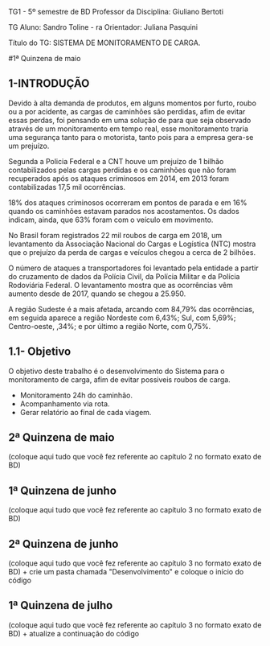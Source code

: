 TG1 - 5º semestre de BD
Professor da Disciplina: Giuliano Bertoti

TG
Aluno: Sandro Toline - ra Orientador: Juliana Pasquini

Título do TG: SISTEMA DE MONITORAMENTO DE CARGA.

#1ª Quinzena de maio

1-INTRODUÇÃO
----
Devido à alta demanda de produtos, em alguns momentos por furto, roubo ou a por
acidente, as cargas de caminhões são perdidas, afim de evitar essas perdas, foi pensando em
uma solução de para que seja observado através de um monitoramento em tempo real, esse
monitoramento traria uma segurança tanto para o motorista, tanto pois para a empresa gera-se
um prejuízo.

Segunda a Policia Federal e a CNT houve um prejuízo de 1 bilhão contabilizados pelas
cargas perdidas e os caminhões que não foram recuperados após os ataques criminosos em
2014, em 2013 foram contabilizadas 17,5 mil ocorrências.

18% dos ataques criminosos ocorreram em pontos de parada e em 16% quando os
caminhões estavam parados nos acostamentos. Os dados indicam, ainda, que 63% foram com
o veículo em movimento.

No Brasil foram registrados 22 mil roubos de carga em 2018, um levantamento da
Associação Nacional do Cargas e Logística (NTC) mostra que o prejuízo da perda de cargas e
veículos chegou a cerca de 2 bilhões.

O número de ataques a transportadores foi levantado pela entidade a partir do
cruzamento de dados da Polícia Civil, da Polícia Militar e da Polícia Rodoviária Federal. O
levantamento mostra que as ocorrências vêm aumento desde de 2017, quando se chegou a
25.950.

A região Sudeste é a mais afetada, arcando com 84,79% das ocorrências, em seguida
aparece a região Nordeste com 6,43%; Sul, com 5,69%; Centro-oeste, ,34%; e por último a
região Norte, com 0,75%.

1.1- Objetivo
---
O objetivo deste trabalho é o desenvolvimento do Sistema para o monitoramento de
carga, afim de evitar possiveis roubos de carga.
- Monitoramento 24h do caminhão.
- Acompanhamento via rota.
- Gerar relatório ao final de cada viagem.

2ª Quinzena de maio
---
(coloque aqui tudo que você fez referente ao capítulo 2 no formato exato de BD)

1ª Quinzena de junho
---
(coloque aqui tudo que você fez referente ao capítulo 3 no formato exato de BD)

2ª Quinzena de junho
---
(coloque aqui tudo que você fez referente ao capítulo 3 no formato exato de BD) + crie um pasta chamada "Desenvolvimento" e coloque o início do código

1ª Quinzena de julho
---
(coloque aqui tudo que você fez referente ao capítulo 3 no formato exato de BD) + atualize a continuação do código
